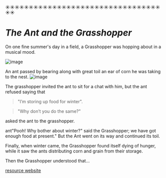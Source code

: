 :sunny::sunny::sunny::sunny::sunny::sunny::sunny::sunny::sunny::sunny::sunny::sunny::sunny::sunny::sunny::sunny::sunny::sunny::sunny::sunny::sunny::sunny::sunny::sunny::sunny::sunny::sunny::sunny::sunny::sunny::sunny::sunny::sunny::sunny::sunny:
            

# _The Ant and the Grasshopper_

On one fine summer's day in a field, a Grasshopper was hopping about in a musical mood. 

![image](http://www.kidsgen.com/fables_and_fairytales/images/grasshopper.gif)

An ant passed by bearing along with great toil an ear of corn he was taking to the nest.
![image](http://www.kidsgen.com/fables_and_fairytales/images/ant.gif)



The grasshopper invited the ant to sit for a chat with him, but the ant refused saying that 
> "I’m storing up food for winter".

> "Why don’t you do the same?" 

asked the ant to the grasshopper.



ant"Pooh! Why bother about winter?" said the Grasshopper; we have got enough food at present." But the Ant went on its way and continued its toil.

Finally, when winter came, the Grasshopper found itself dying of hunger, while it saw the ants distributing corn and grain from their storage.

Then the Grasshopper understood that…

[resource website](http://www.kidsgen.com/fables_and_fairytales/fables.htm#5MGJK0zSLYA7JUW8.99)

